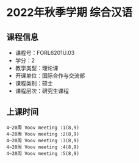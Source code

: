# 2022年秋季学期 综合汉语 






## 课程信息

- 课程号：FORL6201U.03
- 学分：2
- 教学类型：理论课
- 开课单位：国际合作与交流部
- 课程类别：硕士
- 课程层次：研究生课程

## 上课时间

```
4~20周 Voov meeting :1(8,9)
4~20周 Voov meeting :2(8,9)
4~20周 Voov meeting :3(8,9)
4~20周 Voov meeting :4(8,9)
4~20周 Voov meeting :5(8,9)
```

